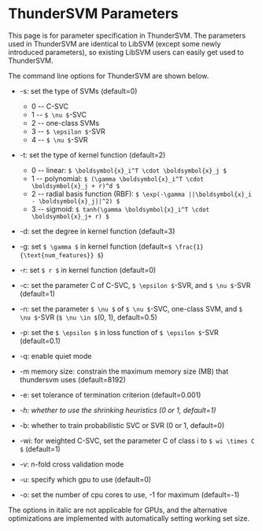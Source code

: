 ThunderSVM Parameters
=====================
This page is for parameter specification in ThunderSVM. The parameters used in ThunderSVM are identical to LibSVM (except some newly introduced parameters), so existing LibSVM users can easily get used to ThunderSVM.

The command line options for ThunderSVM are shown below.
* -s: set the type of SVMs (default=0)
   * 0 -- C-SVC
   * 1 -- ``$ \nu $``-SVC
   * 2 -- one-class SVMs
   * 3 -- ``$ \epsilon $``-SVR
   * 4 -- ``$ \nu $``-SVR

* -t: set the type of kernel function (default=2)
   * 0 -- linear: ``$ \boldsymbol{x}_i^T \cdot \boldsymbol{x}_j $``
   * 1 -- polynomial: ``$ (\gamma \boldsymbol{x}_i^T \cdot \boldsymbol{x}_j + r)^d $``
   * 2 -- radial basis function (RBF): ``$ \exp(-\gamma ||\boldsymbol{x}_i - \boldsymbol{x}_j||^2) $``
   * 3 -- sigmoid: ``$ tanh(\gamma \boldsymbol{x}_i^T \cdot \boldsymbol{x}_j+ r) $``

* -d: set the degree in kernel function (default=3)
* -g: set ``$ \gamma $`` in kernel function (default=``$ \frac{1}{\text{num_features}} $``)
* -r: set ``$ r $`` in kernel function (default=0)
* -c: set the parameter C of C-SVC, ``$ \epsilon $``-SVR, and ``$ \nu $``-SVR (default=1)
* -n: set the parameter ``$ \nu $`` of ``$ \nu $``-SVC, one-class SVM, and ``$ \nu $``-SVR (``$ \nu \in $``(0, 1), default=0.5)
* -p: set the ``$ \epsilon $`` in loss function of ``$ \epsilon $``-SVR (default=0.1)
* -q: enable quiet mode
* -m memory size: constrain the maximum memory size (MB) that thundersvm uses (default=8192)
* -e: set tolerance of termination criterion (default=0.001)
* _-h: whether to use the shrinking heuristics (0 or 1, default=1)_
* -b: whether to train probabilistic SVC or SVR (0 or 1, default=0)
* -wi: for weighted C-SVC, set the parameter C of class i to ``$ wi \times C $`` (default=1)
* -v: n-fold cross validation mode
* -u: specify which gpu to use (default=0)
* -o: set the number of cpu cores to use, -1 for maximum (default=-1)

The options in italic are not applicable for GPUs, and the alternative optimizations are implemented with automatically setting working set size.
